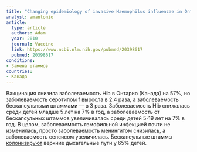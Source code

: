 ```yaml
---
title: "Changing epidemiology of invasive Haemophilus influenzae in Ontario, Canada: evidence for herd effects and strain replacement due to Hib vaccination"
analyst: amantonio
article:
  type: article
  authors: Adam
  year: 2010
  journal: Vaccine
  link: https://www.ncbi.nlm.nih.gov/pubmed/20398617
  pubmed: 20398617
conditions:
- Замена штаммов
countries:
- Канада
---
```


Вакцинация снизила заболеваемость Hib в Онтарио (Канада) на 57%, но заболеваемость серотипом f выросла в 2.4 раза, а заболеваемость бескапсульными штаммами — в 3 раза. Заболеваемость Hib снижалась среди детей младше 5 лет на 7% в год, а заболеваемость от бескапсульных штаммов увеличивалась среди детей 5-19 лет на 7% в год. В целом, заболеваемость гемофильной инфекцией почти не изменилась, просто заболеваемость менингитом снизилась, а заболеваемость сепсисом увеличилась.
Бескапсульные штаммы [колонизируют](https://www.ncbi.nlm.nih.gov/pubmed/21054663) верхние дыхательные пути у 65% детей.
